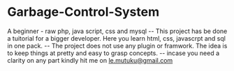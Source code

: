 # Garbage-Control-System
A beginner - raw php, java script, css and mysql
-- This project has be done a tuitorial for a bigger developer. Here you learn html, css, javascrpt and sql in one pack.
-- The project does not use any plugin or framwork. The idea is to keep things at pretty and easy to grasp concepts.
-- incase you need a clarity on any part kindly hit me on le.mutuku@gmail.com

